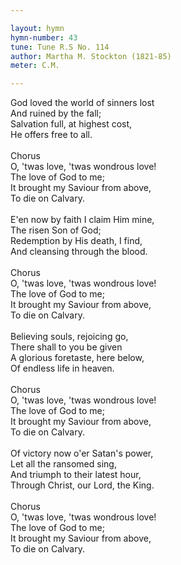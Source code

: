 ```yaml
---

layout: hymn
hymn-number: 43
tune: Tune R.S No. 114
author: Martha M. Stockton (1821-85)
meter: C.M.

---
```

God loved the world of sinners lost<br>And ruined by the fall;<br>Salvation full, at highest cost,<br>He offers free to all.<br><br>Chorus<br>O, 'twas love, 'twas wondrous love!<br>The love of God to me;<br>It brought my Saviour from above,<br>To die on Calvary.<br><br>E'en now by faith I claim Him mine,<br>The risen Son of God;<br>Redemption by His death, I find,<br>And cleansing through the blood.<br><br>Chorus<br>O, 'twas love, 'twas wondrous love!<br>The love of God to me;<br>It brought my Saviour from above,<br>To die on Calvary.<br><br>Believing souls, rejoicing go,<br>There shall to you be given<br>A glorious foretaste, here below,<br>Of endless life in heaven.<br><br>Chorus<br>O, 'twas love, 'twas wondrous love!<br>The love of God to me;<br>It brought my Saviour from above,<br>To die on Calvary.<br><br>Of victory now o'er Satan's power,<br>Let all the ransomed sing,<br>And triumph to their latest hour,<br>Through Christ, our Lord, the King.<br><br>Chorus<br>O, 'twas love, 'twas wondrous love!<br>The love of God to me;<br>It brought my Saviour from above,<br>To die on Calvary.<br><br><br>
